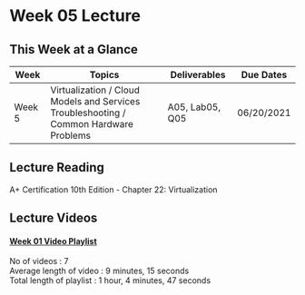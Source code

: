 # Week 05 Lecture

## This Week at a Glance

| Week | Topics |  Deliverables | Due Dates |
| --- | --- | --- | --- |
| Week 5 | 	Virtualization / Cloud Models and Services  <br> Troubleshooting / Common Hardware Problems | A05, Lab05, Q05|  06/20/2021|

## Lecture Reading

A+ Certification 10th Edition - Chapter 22: Virtualization

## Lecture Videos

#### [Week 01 Video Playlist](https://youtube.com/playlist?list=PLnytdG37GBZrDQcmRtqwvYnK_4qX_FTvv) <br>
No of videos : 7 <br>
Average length of video : 9 minutes, 15 seconds<br>
Total length of playlist : 1 hour, 4 minutes, 47 seconds<br>

<!-- **[Week 05 Lecture Review](https://uri.techsmithrelay.com/J78Q)** - 17 minutes, 08 seconds


## Lecture Slides

**[Lecture Review Slides](week05-lecture-notes.pdf)** -->


